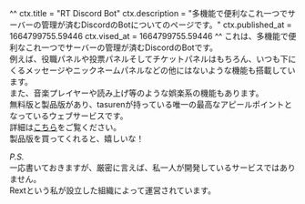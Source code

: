 ^^
ctx.title = "RT Discord Bot"
ctx.description = "多機能で便利なこれ一つでサーバーの管理が済むDiscordのBotについてのページです。"
ctx.published_at = 1664799755.59446
ctx.vised_at = 1664799755.59446
^^
これは、多機能で便利なこれ一つでサーバーの管理が済むDiscordのBotです。  
例えば、役職パネルや投票パネルそしてチケットパネルはもちろん、いつも下にくるメッセージやニックネームパネルなどの他にはないような機能も搭載しています。  
また、音楽プレイヤーや読み上げ等のような娯楽系の機能もあります。  
無料版と製品版があり、tasurenが持っている唯一の最高なアピールポイントとなっているウェブサービスです。  
詳細は[こちら](https://rt.rext.dev)をご覧ください。  
製品版を買ってくれると、嬉しいな！

*P.S.*  
一応書いておきますが、厳密に言えば、私一人が開発しているサービスではありません。  
Rextという私が設立した組織によって運営されています。
